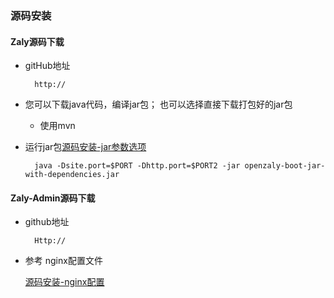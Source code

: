 ### 源码安装
#### Zaly源码下载
* gitHub地址
		
		http://

* 您可以下载java代码，编译jar包； 也可以选择直接下载打包好的jar包
	* 使用mvn

* 运行jar包[源码安装-jar参数选项](./源码安装-jar参数选项.md)
	
		java -Dsite.port=$PORT -Dhttp.port=$PORT2 -jar openzaly-boot-jar-with-dependencies.jar

#### Zaly-Admin源码下载
	
* github地址

		Http://

* 参考 nginx配置文件

	[源码安装-nginx配置](./源码安装-nginx配置.md)

